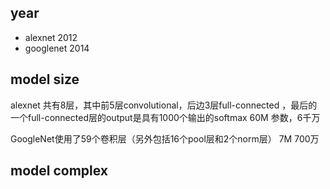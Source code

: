 ## year
* alexnet 2012
* googlenet 2014

## model size

alexnet 共有8层，其中前5层convolutional，后边3层full-connected ，最后的一个full-connected层的output是具有1000个输出的softmax
60M 参数，6千万

GoogleNet使用了59个卷积层（另外包括16个pool层和2个norm层）
7M 700万

## model complex
